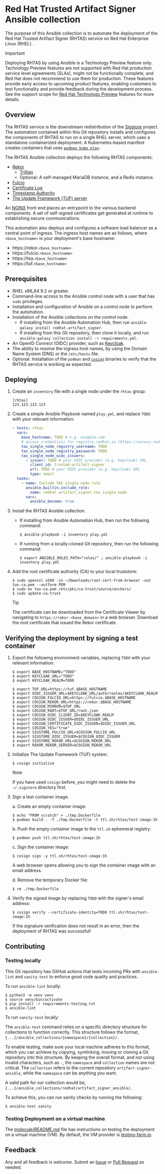 # Red Hat Trusted Artifact Signer Ansible collection

The purpose of this Ansible collection is to automate the deployment of the Red Hat Trusted Artifact Signer (RHTAS) service on Red Hat Enterprise Linux (RHEL).

> [!IMPORTANT]
Deploying RHTAS by using Ansible is a Technology Preview feature only.
Technology Preview features are not supported with Red Hat production service level agreements (SLAs), might not be functionally complete, and Red Hat does not recommend to use them for production.
These features provide early access to upcoming product features, enabling customers to test functionality and provide feedback during the development process.
See the support scope for [Red Hat Technology Preview](https://access.redhat.com/support/offerings/techpreview/) features for more details.

## Overview

The RHTAS service is the downstream redistribution of the [Sigstore](https://sigstore.dev) project.
The automation contained within this Git repository installs and configures the components of RHTAS to run on a single RHEL server, which uses a standalone containerized deployment.
A Kubernetes-based manifest creates containers that uses [`podman kube play`](https://docs.podman.io/en/latest/markdown/podman-kube-play.1.html).

The RHTAS Ansible collection deploys the following RHTAS components:

* [Rekor](https://docs.sigstore.dev/rekor/overview)
  * [Trillian](https://github.com/google/trillian)
  * Optional: A self-managed MariaDB instance, and a Redis instance.
* [Fulcio](https://docs.sigstore.dev/fulcio/overview)
* [Certificate Log](https://docs.sigstore.dev/fulcio/certificate-issuing-overview)
* [Timestamp Authority](https://docs.sigstore.dev/verifying/timestamps/#timestamp-authorities)
* [The Update Framework (TUF) server](https://theupdateframework.io/)

An [NGINX](https://www.nginx.com) front end places an entrypoint to the various backend components.
A set of self-signed certificates get generated at runtime to establishing secure communications.

This automation also deploys and configures a software load balancer as a central point of ingress.
The ingress host names are as follows, where `<base_hostname>` is your deployment's base hostname:

* https://rekor.`<base_hostname>`
* https://fulcio.`<base_hostname>`
* https://tsa.`<base_hostname>`
* https://tuf.`<base_hostname>`

## Prerequisites

* RHEL x86\_64 9.2 or greater.
* Command-line access to the Ansible control node with a user that has `sudo` privileges.
* Installation and configuration of Ansible on a control node to perform the automation.
* Installation of the Ansible collections on the control node.
  * If installing from the Ansible Automation Hub, then run `ansible-galaxy install redhat.artifact_signer`.
  * If installing from this Git repository, then clone it locally, and run `ansible-galaxy collection install -r requirements.yml`.
* An OpenID Connect (OIDC) provider, such as [Keycloak](https://console.redhat.com/ansible/automation-hub/repo/published/redhat/sso/).
* The ability to resolve the ingress host names, by using the Domain Name System (DNS) or the `/etc/hosts` file.
* Optional.
  Installation of the `podman` and [`cosign`](https://github.com/sigstore/cosign) binaries to verify that the RHTAS service is working as expected.

## Deploying

1. Create an `inventory` file with a single node under the `rhtas` group:
   
   ```
   [rhtas]
   123.123.123.123
   ```

2. Create a simple Ansible Playbook named `play.yml`, and replace `TODO` with your relevant information:
   
   ```yaml
   - hosts: rhtas
     vars:
       base_hostname: TODO # e.g. example.com
       # access credentials for registry.redhat.io (https://access.redhat.com/RegistryAuthentication)
       tas_single_node_registry_username: TODO
       tas_single_node_registry_password: TODO
       tas_single_node_oidc_issuers:
         - issuer: TODO # your OIDC provider (e.g. keycloak) URL
           client_id: trusted-artifact-signer
           url: TODO # your OIDC provider (e.g. keycloak) URL
           type: email
     tasks:
       - name: Include TAS single node role
         ansible.builtin.include_role:
           name: redhat.artifact_signer.tas_single_node
         vars:
           ansible_become: true
   ```

3. Install the RHTAS Ansible collection.
   
   - If installing from Ansible Automation Hub, then run the following command:
   
     ```shell
     $ ansible-playbook -i inventory play.yml
     ```

   - If running from a locally-cloned Git repository, then run the following command:
   
     ```shell
     $ export ANSIBLE_ROLES_PATH="roles/" ; ansible-playbook -i inventory play.yml
     ```

4. Add the root certificate authority (CA) to your local truststore:
  
   ```shell
   $ sudo openssl x509 -in ~/Downloads/root-cert-from-browser -out tas-ca.pem --outform PEM
   $ sudo mv tas-ca.pem /etc/pki/ca-trust/source/anchors/
   $ sudo update-ca-trust
   ```
   > [!TIP]
   The certificate can be downloaded from the Certificate Viewer by navigating to `https://rekor.<base_domain>` in a web browser.
   Download the _root_ certificate that issued the Rekor certificate.

## Verifying the deployment by signing a test container

1. Export the following environment variables, replacing `TODO` with your relevant information:

   ```shell
   $ export BASE_HOSTNAME="TODO"
   $ export KEYCLOAK_URL="TODO"
   $ export KEYCLOAK_REALM=TODO
  
   $ export TUF_URL=https://tuf.$BASE_HOSTNAME
   $ export OIDC_ISSUER_URL=$KEYCLOAK_URL/auth/realms/$KEYCLOAK_REALM
   $ export COSIGN_FULCIO_URL=https://fulcio.$BASE_HOSTNAME
   $ export COSIGN_REKOR_URL=https://rekor.$BASE_HOSTNAME
   $ export COSIGN_MIRROR=$TUF_URL
   $ export COSIGN_ROOT=$TUF_URL/root.json
   $ export COSIGN_OIDC_CLIENT_ID=$KEYCLOAK_REALM
   $ export COSIGN_OIDC_ISSUER=$OIDC_ISSUER_URL
   $ export COSIGN_CERTIFICATE_OIDC_ISSUER=$OIDC_ISSUER_URL
   $ export COSIGN_YES="true"
   $ export SIGSTORE_FULCIO_URL=$COSIGN_FULCIO_URL
   $ export SIGSTORE_OIDC_ISSUER=$COSIGN_OIDC_ISSUER
   $ export SIGSTORE_REKOR_URL=$COSIGN_REKOR_URL
   $ export REKOR_REKOR_SERVER=$COSIGN_REKOR_URL
   ```

2. Initialize The Update Framework (TUF) system:

   ```shell
   $ cosign initialize
   ```

   > [!NOTE]
   If you have used `cosign` before, you might need to delete the `~/.sigstore` directory first.

3. Sign a test container image.
   
   a. Create an empty container image:
      
      ```shell
      $ echo "FROM scratch" > ./tmp.Dockerfile
      $ podman build . -f ./tmp.Dockerfile -t ttl.sh/rhtas/test-image:1h
      ```

   b. Push the empty container image to the `ttl.sh` ephemeral registry:
      
      ```shell
      $ podman push ttl.sh/rhtas/test-image:1h
      ```

   c. Sign the container image:
      
      ```shell
      $ cosign sign -y ttl.sh/rhtas/test-image:1h
      ```

      A web browser opens allowing you to sign the container image with an email address.

   d. Remove the temporary Docker file:
      
      ```shell
      $ rm ./tmp.Dockerfile
      ```

4. Verify the signed image by replacing `TODO` with the signer's email address:

   ```shell
   $ cosign verify --certificate-identity=TODO ttl.sh/rhtas/test-image:1h
   ```
   
   If the signature verification does not result in an error, then the deployment of RHTAS was successful!


## Contributing

### Testing locally

This Git repository has GitHub actions that tests incoming PRs with `ansible-lint` and `sanity-test` to enforce good code quality and practices. 

To run `ansible-lint` locally:

```shell
$ python3 -m venv venv
$ source venv/bin/activate
$ pip install -r requirements-testing.txt
$ ansible-lint
```

To run `sanity-test` locally:

The `ansible-test` command relies on a specific directory structure for collections to function correctly.
This structure follows the format, `{...}/ansible_collections/{namespace}/{collection}/`.

To enable testing, make sure your local machine adheres to this format, which you can achieve by copying, symlinking, moving or cloning a Git repository into this structure.
By keeping the overall format, and not using invalid characters, such as `-`, the `namespace` and `collection` names are not critical.
The `collection` refers to the current repository `artifact-signer-ansible`, while the `namespace` can be anything you want.

A valid path for our collection would be, `{...}/ansible_collections/redhat/artifact_signer_ansible/`.

To achieve this, you can run sanity checks by running the following:

```shell
$ ansible-test sanity
```

### Testing Deployment on a virtual machine

The [molecule/README.md](molecule/README.md) file has instructions on testing the deployment on a virtual machine (VM).
By default, the VM provider is [testing-farm.io](https://docs.testing-farm.io/).

## Feedback

Any and all feedback is welcome.
Submit an [Issue](https://github.com/securesign/artifact-signer-ansible/issues) or [Pull Request](https://github.com/securesign/artifact-signer-ansible/pulls) as needed.
